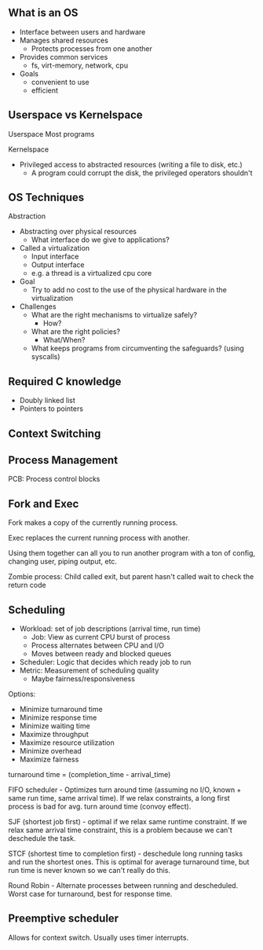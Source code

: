 ## What is an OS

- Interface between users and hardware
- Manages shared resources
    - Protects processes from one another
- Provides common services
    - fs, virt-memory, network, cpu
- Goals
    - convenient to use
    - efficient


## Userspace vs Kernelspace

Userspace
    Most programs

Kernelspace  
- Privileged access to abstracted resources (writing a file to disk, etc.)
    - A program could corrupt the disk, the privileged operators shouldn't


## OS Techniques

Abstraction

- Abstracting over physical resources
    - What interface do we give to applications?
- Called a virtualization
    - Input interface
    - Output interface
    - e.g. a thread is a virtualized cpu core
- Goal
    - Try to add no cost to the use of the physical hardware in the virtualization
- Challenges
    - What are the right mechanisms to virtualize safely?
        - How?
    - What are the right policies?
        - What/When?
    - What keeps programs from circumventing the safeguards? (using syscalls)


## Required C knowledge

- Doubly linked list
- Pointers to pointers


## Context Switching


## Process Management
PCB: Process control blocks


## Fork and Exec
Fork makes a copy of the currently running process.

Exec replaces the current running process with another.

Using them together can all you to run another program with a ton of config, changing user, piping output, etc.

Zombie process: Child called exit, but parent hasn't called wait to check the return code


## Scheduling
- Workload: set of job descriptions (arrival time, run time)
  - Job: View as current CPU burst of process 
  - Process alternates between CPU and I/O
  - Moves between ready and blocked queues
- Scheduler: Logic that decides which ready job to run
- Metric: Measurement of scheduling quality
    - Maybe fairness/responsiveness

Options:
- Minimize turnaround time
- Minimize response time
- Minimize waiting time
- Maximize throughput
- Maximize resource utilization
- Minimize overhead
- Maximize fairness

turnaround time = (completion_time - arrival_time)

FIFO scheduler - Optimizes turn around time (assuming no I/O, known + same run time, same arrival time). If we relax constraints, a long first process is bad for avg. turn around time (convoy effect).

SJF (shortest job first) - optimal if we relax same runtime constraint. If we relax same arrival time constraint, this is a problem because we can't deschedule the task.

STCF (shortest time to completion first) - deschedule long running tasks and run the shortest ones. This is optimal for average turnaround time, but run time is never known so we can't really do this.

Round Robin - Alternate processes between running and descheduled. Worst case for turnaround, best for response time.

## Preemptive scheduler
Allows for context switch. Usually uses timer interrupts.



